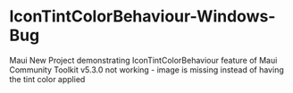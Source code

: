 # IconTintColorBehaviour-Windows-Bug
Maui New Project demonstrating IconTintColorBehaviour feature of Maui Community Toolkit v5.3.0 not working - image is missing instead of having the tint color applied
